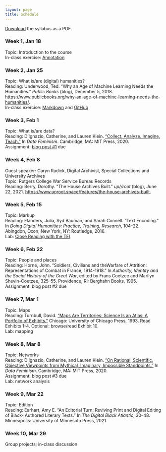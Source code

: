 ```yaml
---
layout: page
title: Schedule
---
```


[Download](/humdata22/byrne_syllabus_2022.pdf) the syllabus as a PDF.

### Week 1, Jan 18

Topic: Introduction to the course  
In-class exercise: [Annotation](/humdata22/annotation/)

### Week 2, Jan 25

Topic: What is/are (digital) humanities?  
Reading: Underwood, Ted. “Why an Age of Machine Learning Needs the Humanities.” _Public Books_ (blog), December 5, 2018. <https://www.publicbooks.org/why-an-age-of-machine-learning-needs-the-humanities/>.  
In-class exercise: [Markdown](https://programminghistorian.org/en/lessons/getting-started-with-markdown) and [GitHub](https://graddh.netlify.app/docs/tutorials/github-basic/)

### Week 3, Feb 1

Topic: What is/are data?  
Reading: D’Ignazio, Catherine, and Lauren Klein. [“Collect, Analyze, Imagine, Teach.”](https://data-feminism.mitpress.mit.edu/pub/ei7cogfn/release/4) In
_Data Feminism_. Cambridge, MA: MIT Press, 2020.  
Assignment: [blog post #1](/humdata22/dataset-analysis/) due

### Week 4, Feb 8

Guest speaker: Caryn Radick, Digital Archivist, Special Collections and University Archives  
Topic: Rutgers College War Service Bureau Records  
Reading: Berry, Dorothy. "The House Archives Built." _up//root_ (blog), June 22, 2021.
<https://www.uproot.space/features/the-house-archives-built>.
 

### Week 5, Feb 15

Topic: Markup  
Reading: Flanders, Julia, Syd Bauman, and Sarah Connell. “Text Encoding.” In _Doing
Digital Humanities: Practice, Training, Research_, 104–22. Abingdon, Oxon; New York,
NY: Routledge, 2016.  
Lab: [Close Reading with the TEI](https://github.com/giannetti/TEI-Close-Reading) 

### Week 6, Feb 22

Topic: People and places  
Reading: Horne, John. “Soldiers, Civilians and theWarfare of Attrition: Representations
of Combat in France, 1914-1918.” In _Authority, Identity and the Social History of the
Great War_, edited by Frans Coetzee and Marilyn Shevin-Coetzee, 325–55. Providence, RI:
Berghahn Books, 1995.  
Assignment: blog post #2 due

### Week 7, Mar 1

Topic: Maps  
Reading: Turnbull, David. [“Maps Are Territories: Science Is an Atlas: A Portfolio of
Exhibits.”](http://territories.indigenousknowledge.org/) Chicago: University of Chicago Press, 1993. Read Exhibits 1-4. Optional: browse/read Exhibit 10.  
Lab: mapping  

### Week 8, Mar 8

Topic: Networks  
Reading: D’Ignazio, Catherine, and Lauren Klein. [“On Rational, Scientific, Objective Viewpoints from Mythical, Imaginary, Impossible Standpoints.”](https://data-feminism.mitpress.mit.edu/pub/5evfe9yd/release/5) In _Data Feminism_. Cambridge, MA: MIT Press, 2020.  
Assignment: blog post #3 due  
Lab: network analysis

### Week 9, Mar 22

Topic: Edition  
Reading: Earhart, Amy E. “An Editorial Turn: Reviving Print and Digital Editing of Black-
Authored Literary Texts.” In _The Digital Black Atlantic_, 30–48. Minneapolis: University
of Minnesota Press, 2021.

### Week 10, Mar 29

Group projects; in-class discussion